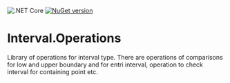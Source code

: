 ![.NET Core](https://github.com/RetailRocket/Interval.Operations/workflows/.NET%20Core/badge.svg)
[![NuGet version](https://img.shields.io/nuget/v/Interval.Operations.svg?style=flat-square)](https://www.nuget.org/packages/Interval.Operations/)

# Interval.Operations
Library of operations for interval type. There are operations of comparisons for low and upper boundary and for entri interval, operation to check interval for containing point etc.
